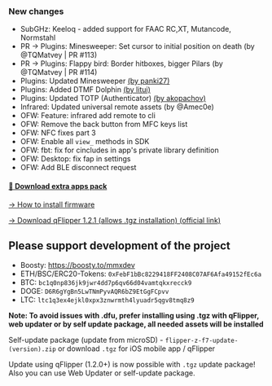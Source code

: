 ### New changes
* SubGHz: Keeloq - added support for FAAC RC,XT, Mutancode, Normstahl
* PR -> Plugins: Minesweeper: Set cursor to initial position on death (by @TQMatvey | PR #113)
* PR -> Plugins: Flappy bird: Border hitboxes, bigger Pilars (by @TQMatvey | PR #114)
* Plugins: Updated Minesweeper [(by panki27)](https://github.com/panki27/minesweeper)
* Plugins: Added DTMF Dolphin [(by litui)](https://github.com/litui/dtmf_dolphin)
* Plugins: Updated TOTP (Authenticator) [(by akopachov)](https://github.com/akopachov/flipper-zero_authenticator)
* Infrared: Updated universal remote assets (by @Amec0e)
* OFW: Feature: infrared add remote to cli
* OFW: Remove the back button from MFC keys list
* OFW: NFC fixes part 3
* OFW: Enable all `view_` methods in SDK
* OFW: fbt: fix for cincludes in app's private library definition
* OFW: Desktop: fix fap in settings 
* OFW: Add BLE disconnect request 

#### [🎲 Download extra apps pack](https://download-directory.github.io/?url=https://github.com/UberGuidoZ/Flipper/tree/main/Applications/Unleashed)

[-> How to install firmware](https://github.com/DarkFlippers/unleashed-firmware/blob/dev/documentation/HowToInstall.md)

[-> Download qFlipper 1.2.1 (allows .tgz installation) (official link)](https://update.flipperzero.one/builds/qFlipper/1.2.1/)

## Please support development of the project
* Boosty: https://boosty.to/mmxdev
* ETH/BSC/ERC20-Tokens: `0xFebF1bBc8229418FF2408C07AF6Afa49152fEc6a`
* BTC: `bc1q0np836jk9jwr4dd7p6qv66d04vamtqkxrecck9`
* DOGE: `D6R6gYgBn5LwTNmPyvAQR6bZ9EtGgFCpvv`
* LTC: `ltc1q3ex4ejkl0xpx3znwrmth4lyuadr5qgv8tmq8z9`

**Note: To avoid issues with .dfu, prefer installing using .tgz with qFlipper, web updater or by self update package, all needed assets will be installed**

Self-update package (update from microSD) - `flipper-z-f7-update-(version).zip` or download `.tgz` for iOS mobile app / qFlipper

Update using qFlipper (1.2.0+) is now possible with `.tgz` update package! Also you can use Web Updater or self-update package.

